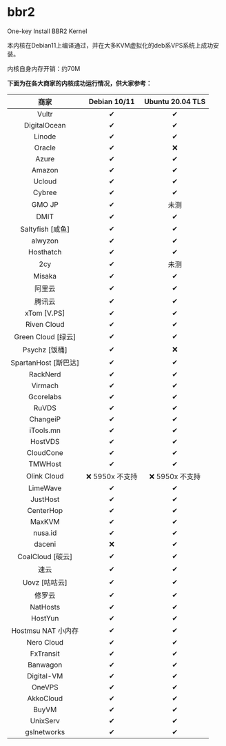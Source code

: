 # bbr2
One-key Install BBR2 Kernel

本内核在Debian11上编译通过，并在大多KVM虚拟化的deb系VPS系统上成功安装。

内核自身内存开销：约70M

**下面为在各大商家的内核成功运行情况，供大家参考：**

|         商家         |  Debian 10/11  | Ubuntu 20.04 TLS |
| :------------------: | :------------: | :--------------: |
|        Vultr         |       ✔        |        ✔         |
|     DigitalOcean     |       ✔        |        ✔         |
|        Linode        |       ✔        |        ✔         |
|        Oracle        |       ✔        |        ❌         |
|        Azure         |       ✔        |        ✔         |
|        Amazon        |       ✔        |        ✔         |
|        Ucloud        |       ✔        |        ✔         |
|        Cybree        |       ✔        |        ✔         |
|        GMO JP        |       ✔        |       未测       |
|         DMIT         |       ✔        |        ✔         |
|   Saltyfish [咸鱼]   |       ✔        |        ✔         |
|       alwyzon        |       ✔        |        ✔         |
|      Hosthatch       |       ✔        |        ✔         |
|         2cy          |       ✔        |       未测       |
|        Misaka        |       ✔        |        ✔         |
|        阿里云        |       ✔        |        ✔         |
|        腾讯云        |       ✔        |        ✔         |
|     xTom [V.PS]      |       ✔        |        ✔         |
|     Riven Cloud      |       ✔        |        ✔         |
|  Green Cloud [绿云]  |       ✔        |        ✔         |
|    Psychz [饭桶]     |       ✔        |        ❌         |
| SpartanHost [斯巴达] |       ✔        |        ✔         |
|       RackNerd       |       ✔        |        ✔         |
|       Virmach        |       ✔        |        ✔         |
|      Gcorelabs       |       ✔        |        ✔         |
|        RuVDS         |       ✔        |        ✔         |
|       ChangeiP       |       ✔        |        ✔         |
|      iTools.mn       |       ✔        |        ✔         |
|       HostVDS        |       ✔        |        ✔         |
|      CloudCone       |       ✔        |        ✔         |
|       TMWHost        |       ✔        |        ✔         |
|     Olink Cloud      | ❌ 5950x 不支持 |  ❌ 5950x 不支持  |
|       LimeWave       |       ✔        |        ✔         |
|       JustHost       |       ✔        |        ✔         |
|      CenterHop       |       ✔        |        ✔         |
|        MaxKVM        |       ✔        |        ✔         |
|       nusa.id        |       ✔        |        ✔         |
|        daceni        |       ❌        |        ✔         |
|   CoalCloud [碳云]   |       ✔        |        ✔         |
|         速云         |       ✔        |        ✔         |
|    Uovz [咕咕云]     |       ✔        |        ✔         |
|        修罗云        |       ✔        |        ✔         |
|       NatHosts       |       ✔        |        ✔         |
|       HostYun        |       ✔        |        ✔         |
|  Hostmsu NAT 小内存  |       ✔        |        ✔         |
|      Nero Cloud      |       ✔        |        ✔         |
|      FxTransit       |       ✔        |        ✔         |
|       Banwagon       |       ✔        |        ✔         |
|      Digital-VM      |       ✔        |        ✔         |
|        OneVPS        |       ✔        |        ✔         |
|      AkkoCloud       |       ✔        |        ✔         |
|        BuyVM         |       ✔        |        ✔         |
|       UnixServ       |       ✔        |        ✔         |
|     gslnetworks      |       ✔        |        ✔         |